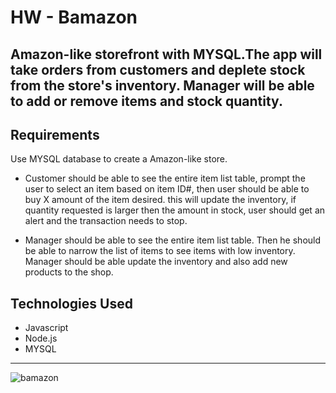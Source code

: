  # HW - Bamazon

## Amazon-like storefront with MYSQL.The app will take orders from customers and deplete stock from the store's inventory. Manager will be able to add or remove items and stock quantity.
## Requirements
Use MYSQL database to create a Amazon-like store.
 
   - Customer should be able to see the entire item list table, prompt the user to select an item based on item ID#, then user should be able to buy X amount of the item desired. this will update the inventory, if quantity requested is larger then the amount in stock, user should get an alert and the transaction needs to stop.
    
  - Manager should be able to see the entire item list table. Then he should be able to narrow the list of items to see items with low inventory. Manager should be able update the inventory and also add new products to the shop.

 ## Technologies Used
 - Javascript
 - Node.js
 - MYSQL

 --------------
 ![bamazon](https://cloud.githubusercontent.com/assets/14324709/25288893/41195e2a-267c-11e7-9f3f-d4eee8f7cfdd.gif)
